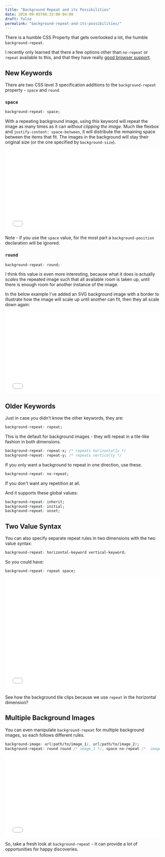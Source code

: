 ```yaml
---
title: "Background Repeat and its Possibilities"
date: 2018-09-05T08:33:00-04:00
draft: false
permalink: "background-repeat-and-its-possibilities/"
---
```


There is a humble CSS Property that gets overlooked a lot, the humble `background-repeat`.

I recently only learned that there a few options other than `no-repeat` or `repeat` available to this, and that they have really [good browser support](https://developer.mozilla.org/en-US/docs/Web/CSS/background-repeat#Browser_compatibility).

## New Keywords

There are two CSS level 3 specification additions to the `background-repeat` property - `space` and `round`.

### `space`

```css
background-repeat: space;
```

With a repeating background image, using this keyword will repeat the image as many times as it can _without clipping the image_. Much like flexbox and `justify-content: space-between`, it will distribute the remaining space between the items that fit. The images in the background will stay their original size (or the one specified by `background-size`).

<iframe height='265' scrolling='no' title='background-size: space;' src='//codepen.io/chipcullen/embed/BOdrXL/?height=265&theme-id=dark&default-tab=css,result&embed-version=2' frameborder='no' allowtransparency='true' allowfullscreen='true' style='width: 100%;'>See the Pen <a href='https://codepen.io/chipcullen/pen/BOdrXL/'>background-size: space;</a> by Chip Cullen (<a href='https://codepen.io/chipcullen'>@chipcullen</a>) on <a href='https://codepen.io'>CodePen</a>.
</iframe>

Note - if you use the `space` value, for the most part a `background-position` declaration will be ignored.

### `round`

```css
background-repeat: round;
```

I think this value is even more interesting, because what it does is actually _scales_ the repeated image such that all available room is taken up, until there is enough room for another instance of the image.

In the below example I've added an SVG background image with a border to illustrate how the image will scale up until another can fit, then they all scale down again:

<iframe height='265' scrolling='no' title='background-size: round;' src='//codepen.io/chipcullen/embed/bxrexw/?height=265&theme-id=dark&default-tab=css,result&embed-version=2' frameborder='no' allowtransparency='true' allowfullscreen='true' style='width: 100%;'>See the Pen <a href='https://codepen.io/chipcullen/pen/bxrexw/'>background-size: round;</a> by Chip Cullen (<a href='https://codepen.io/chipcullen'>@chipcullen</a>) on <a href='https://codepen.io'>CodePen</a>.
</iframe>

## Older Keywords

Just in case you didn't know the other keywords, they are:

```css
background-repeat: repeat;
```

This is the default for background images - they will repeat in a tile-like fashion in both dimensions.

```css
background-repeat: repeat-x; /* repeats horizontally */
background-repeat: repeat-y; /* repeats vertically */
```

If you only want a background to repeat in one direction, use these.

```css
background-repeat: no-repeat;
```

If you don't want any repetition at all.

And it supports these global values:

```css
background-repeat: inherit;
background-repeat: initial;
background-repeat: unset;
```

## Two Value Syntax

You can also specify separate repeat rules in two dimensions with the two value syntax:

```css
background-repeat: horizontal-keyword vertical-keyword;
```

So you could have:

```css
background-repeat: repeat space;
```

<iframe height='365' scrolling='no' title='background-size: repeat space;' src='//codepen.io/chipcullen/embed/pOrVeV/?height=265&theme-id=dark&default-tab=css,result&embed-version=2' frameborder='no' allowtransparency='true' allowfullscreen='true' style='width: 100%;'>See the Pen <a href='https://codepen.io/chipcullen/pen/pOrVeV/'>background-size: repeat space;</a> by Chip Cullen (<a href='https://codepen.io/chipcullen'>@chipcullen</a>) on <a href='https://codepen.io'>CodePen</a>.
</iframe>

See how the background tile clips because we use `repeat` in the horizontal dimension?

## Multiple Background Images

You can even manipulate `background-repeat` for multiple background images, so each follows different rules.

```css
background-image: url(path/to/image_1), url(path/to/image_2);
background-repeat: round round /* image_1 */, space no-repeat /*  image_2 */;
```

<iframe height='265' scrolling='no' title='background-size: repeat space; two images' src='//codepen.io/chipcullen/embed/YOxLeq/?height=265&theme-id=dark&default-tab=css,result&embed-version=2' frameborder='no' allowtransparency='true' allowfullscreen='true' style='width: 100%;'>See the Pen <a href='https://codepen.io/chipcullen/pen/YOxLeq/'>background-size: repeat space; two images</a> by Chip Cullen (<a href='https://codepen.io/chipcullen'>@chipcullen</a>) on <a href='https://codepen.io'>CodePen</a>.
</iframe>

So, take a fresh look at `background-repeat` - it can provide a lot of opportunities for happy discoveries.

